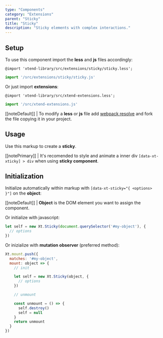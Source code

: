 ```yaml
---
type: "Components"
category: "Extensions"
parent: "Sticky"
title: "Sticky"
description: "Sticky elements with complex interactions."
---
```


## Setup

To use this component import the **less** and **js** files accordingly:

```less
@import 'xtend-library/src/extensions/sticky/sticky.less';
```

```jsx
import '/src/extensions/sticky/sticky.js'
```

Or just import **extensions**:

```less
@import 'xtend-library/src/xtend-extensions.less';
```

```jsx
import '/src/xtend-extensions.js'
```

[[noteDefault]]
| To modify a **less** or **js** file add [webpack resolve](/introduction/setup#usage-webpack) and fork the file copying it in your project.

## Usage

Use this markup to create a **sticky**.

<script type="text/plain" class="language-markup">
  <div data-xt-xticky>
    <div>
      <!-- content -->
    </div>
  </div>
</script>

[[notePrimary]]
| It's recomended to style and animate a inner div <code>[data-xt-xticky] > div</code> when using <strong>sticky component</strong>.

## Initialization

Initialize automatically within markup with `[data-xt-sticky="{ <options> }"]` on the **object**:

[[noteDefault]]
| **Object** is the DOM element you want to assign the component.

Or initialize with javascript:

```js
let self = new Xt.Sticky(document.querySelector('#my-object'), {
  // options
})
```

Or inizialize with **mutation observer** (preferred method):

```js
Xt.mount.push({
  matches: '#my-object',
  mount: object => {
    // init

    let self = new Xt.Sticky(object, {
      // options
    })

    // unmount

    const unmount = () => {
      self.destroy()
      self = null
    }
    return unmount
  }
})
```
